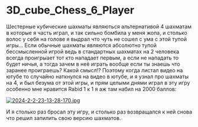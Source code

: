 # 3D_cube_Chess_6_Player

Шестерные кубические шахматы являються альтернативой 4 шахматам в которые я часть играл, и так сильно бомбила у меня жопа, и столько волос у себя на голове я выдрал что чуть не сошел с ума с этой тупой игры... Если обычные шахматы являются абсолютно тупой бессмысленной игрой ведь в стандартных шахматах на 2 человека всегда проигрыает тот кто нападает первым, а если не нападать то будет ничья, а тогда зачем в неё играть вообще если ты знаешь что заранее проиграешь? Какой смысл!? Поэтому когда листал видео на ютубе то случайно наткнулся на видео в ютубе, и я узнал про шахматы на 4, и был безума от этой игры, и прям целыми днями играл в эту игру особенно мне нравится Rabid 1 к 1 я аж там набил на 2000 баллов:

[![2024-2-2-23-13-28-170.jpg](https://i.postimg.cc/kGfT6SH1/2024-2-2-23-13-28-170.jpg)](https://postimg.cc/JHHNSsMZ)

И я столько раз бросал эту игру, и столько раз возвращался к ней снова что решил запилить свою версию шахматов.
